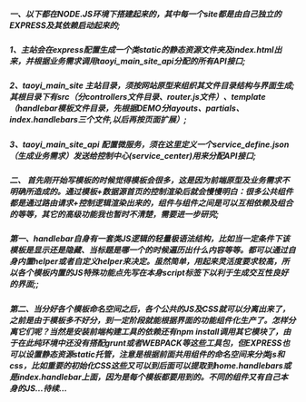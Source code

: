 
##### 一、以下都在NODE.JS环境下搭建起来的，其中每一个site都是由自己独立的EXPRESS及其依赖启动起来的;
 ##### 1、主站会在express配置生成一个类static的静态资源文件夹及index.html出来，并根据业务需求调用taoyi_main_site_api分配的所有API接口;
 
 ##### 2、taoyi_main_site 主站目录，须按网站原型来组织其文件目录结构与界面生成;其根目录下有src（分controllers文件目录、router.js文件）、template（handlebar模板文件目录，先根据DEMO分layouts、partials、index.handlebars三个文件,以后再按页面扩展）;
 
 ##### 3、taoyi_main_site_api 配置微服务，须在这里定义一个service_define.json（生成业务需求）发送给控制中心(service_center)用来分配API接口;


##### 二、 首先刚开始写模板的时候觉得模板会很多，这是因为前端原型及业务需求不明确所造成的。通过模板+数据源首页的控制渲染后就会慢慢明白：很多公共组件都是通过路由请求+控制逻辑渲染出来的，组件与组件之间是可以互相依赖及组合的等等，其它的高级功能我也暂时不清楚，需要进一步研究;
##### 第一、handlebar自身有一套类JS逻辑的轻量极语法结构，比如当一定条件下该模板是显示还是隐藏、当标题是哪一个的时候遍历出什么内容等等。都可以通过自身内置helper或者自定义helper来决定。虽然简单，用起来灵活度要求较高，所以各个模板内置的JS特殊功能点先写在本身script标签下以利于生成交互性良好的界面;;
##### 第二、当分好各个模板命名空间之后，各个公共的JS及CSS就可以分离出来了，之前是由于模板多不好分，到一定阶段就能根据界面的功能组件化生产了。怎样分离它们呢？当然是安装前端构建工具的依赖还有npm install调用其它模块了，由于在此纯环境中还没有搭配grunt或者WEBPACK等这些工具包，但EXPRESS也可以设置静态资源static托管，注意是根据前面共用组件的命名空间来分类js和css，比如重要的初始化CSS这些又可以到后面可以提取到home.handlebars或是index.handlebar上面，因为是每个模板都要用到的。不同的组件又有自己本身的JS...待续...

